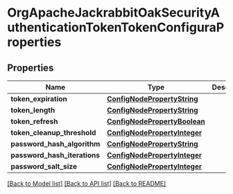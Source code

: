 # OrgApacheJackrabbitOakSecurityAuthenticationTokenTokenConfiguraProperties

## Properties
Name | Type | Description | Notes
------------ | ------------- | ------------- | -------------
**token_expiration** | [**ConfigNodePropertyString**](ConfigNodePropertyString.md) |  | [optional] 
**token_length** | [**ConfigNodePropertyString**](ConfigNodePropertyString.md) |  | [optional] 
**token_refresh** | [**ConfigNodePropertyBoolean**](ConfigNodePropertyBoolean.md) |  | [optional] 
**token_cleanup_threshold** | [**ConfigNodePropertyInteger**](ConfigNodePropertyInteger.md) |  | [optional] 
**password_hash_algorithm** | [**ConfigNodePropertyString**](ConfigNodePropertyString.md) |  | [optional] 
**password_hash_iterations** | [**ConfigNodePropertyInteger**](ConfigNodePropertyInteger.md) |  | [optional] 
**password_salt_size** | [**ConfigNodePropertyInteger**](ConfigNodePropertyInteger.md) |  | [optional] 

[[Back to Model list]](../README.md#documentation-for-models) [[Back to API list]](../README.md#documentation-for-api-endpoints) [[Back to README]](../README.md)


